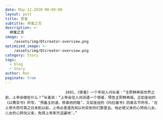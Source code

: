 ```yaml
---
date: May-12-2020 00:00:00
layout: post
title: 使者
subtitle: 神寓之言
description: >-
  神寓之言
image: >-
    /assets/img/Qtcreator-overview.png
optimized_image: >-
    /assets/img/Qtcreator-overview.png
category: Story
tags:
  - blog
  - Story
author: Ron
paginate: true
---
```


							　　1601，《使者》一个年轻人问长者：“主耶稣再临世界之前，上帝会做些什么？”长者说：“上帝会往人间派遣一个使者，预告主耶稣再临，正如圣经的《以赛亚书》所写，‘预备主的道、修直他的路’，又如圣经的《玛拉基书》四章五节所写，‘在上帝大而可畏之日未到以前，上帝必差遣先知以利亚到你们那里去。他必使父亲的心转向儿女，儿女的心转向父亲，免得上帝来咒诅遍地’。”
							
							
						